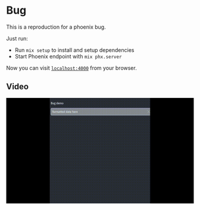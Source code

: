 # Bug

This is a reproduction for a phoenix bug.

Just run: 


* Run `mix setup` to install and setup dependencies
* Start Phoenix endpoint with `mix phx.server`

Now you can visit [`localhost:4000`](http://localhost:4000) from your browser.


## Video

![Bug Demo](bug.gif)


